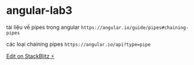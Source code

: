 # angular-lab3

tài liệu về pipes trong angular `https://angular.io/guide/pipes#chaining-pipes`

các loại chaining pipes `https://angular.io/api?type=pipe`

[Edit on StackBlitz ⚡️](https://stackblitz.com/edit/angular-lab3)